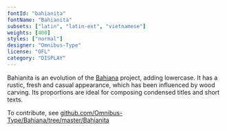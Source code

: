 ```yaml
---
fontId: "bahianita"
fontName: "Bahianita"
subsets: ["latin", "latin-ext", "vietnamese"]
weights: [400]
styles: ["normal"]
designer: "Omnibus-Type"
license: "OFL"
category: "DISPLAY"
---
```


<p>
Bahianita is an evolution of the <a href="https://fonts.google.com/specimen/Bahiana">Bahiana</a> project, adding lowercase.
It has a rustic, fresh and casual appearance, which has been influenced by wood carving.
Its proportions are ideal for composing condensed titles and short texts.
</p>
<p>
To contribute, see <a href="https://github.com/Omnibus-Type/Bahiana/tree/master/Bahianita">github.com/Omnibus-Type/Bahiana/tree/master/Bahianita</a>
</p>
